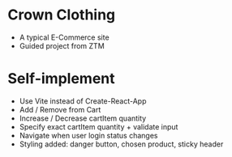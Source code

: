 # Crown Clothing

- A typical E-Commerce site
- Guided project from ZTM

# Self-implement

- Use Vite instead of Create-React-App
- Add / Remove from Cart
- Increase / Decrease cartItem quantity
- Specify exact cartItem quantity + validate input
- Navigate when user login status changes
- Styling added: danger button, chosen product, sticky header

